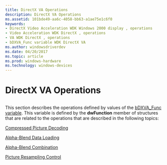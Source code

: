 ```yaml
---
title: DirectX VA Operations
description: DirectX VA Operations
ms.assetid: 101bde49-aa6c-4058-bb63-a1ae75e1c6f0
keywords:
- DirectX Video Acceleration WDK Windows 2000 display , operations
- Video Acceleration WDK DirectX , operations
- VA WDK DirectX , operations
- bDXVA_Func variable WDK DirectX VA
ms.author: windowsdriverdev
ms.date: 04/20/2017
ms.topic: article
ms.prod: windows-hardware
ms.technology: windows-devices
---
```


# DirectX VA Operations


## <span id="ddk_directx_va_operations_gg"></span><span id="DDK_DIRECTX_VA_OPERATIONS_GG"></span>


This section describes the operations defined by values of the [bDXVA\_Func variable](bdxva-func-variable.md). This variable is defined by the **dwFunction** member of structures that are related to the operations that are described in the following topics:

[Compressed Picture Decoding](compressed-picture-decoding.md)

[Alpha-Blend Data Loading](alpha-blend-data-loading.md)

[Alpha-Blend Combination](alpha-blend-combination.md)

[Picture Resampling Control](picture-resampling-control.md)

 

 





